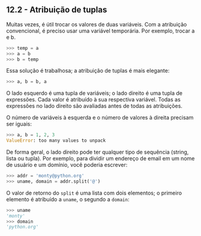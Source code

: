 ## 12.2 - Atribuição de tuplas

Muitas vezes, é útil trocar os valores de duas variáveis. Com a atribuição convencional, é preciso usar uma variável temporária. Por exemplo, trocar a e b.

```python
>>> temp = a
>>> a = b
>>> b = temp
```

Essa solução é trabalhosa; a atribuição de tuplas é mais elegante:

```python
>>> a, b = b, a
```

O lado esquerdo é uma tupla de variáveis; o lado direito é uma tupla de expressões. Cada valor é atribuído à sua respectiva variável. Todas as expressões no lado direito são avaliadas antes de todas as atribuições.

O número de variáveis à esquerda e o número de valores à direita precisam ser iguais:

```python
>>> a, b = 1, 2, 3
ValueError: too many values to unpack
```

De forma geral, o lado direito pode ter qualquer tipo de sequência (string, lista ou tupla). Por exemplo, para dividir um endereço de email em um nome de usuário e um domínio, você poderia escrever:

```python
>>> addr = 'monty@python.org'
>>> uname, domain = addr.split('@')
```

O valor de retorno do `split` é uma lista com dois elementos; o primeiro elemento é atribuído a `uname`, o segundo a `domain`:

```python
>>> uname
'monty'
>>> domain
'python.org'
```

